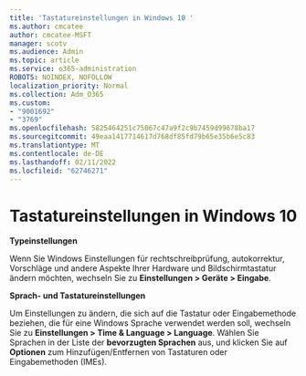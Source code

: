 ```yaml
---
title: 'Tastatureinstellungen in Windows 10 '
ms.author: cmcatee
author: cmcatee-MSFT
manager: scotv
ms.audience: Admin
ms.topic: article
ms.service: o365-administration
ROBOTS: NOINDEX, NOFOLLOW
localization_priority: Normal
ms.collection: Adm_O365
ms.custom:
- "9001692"
- "3769"
ms.openlocfilehash: 5825464251c75067c47a9f2c9b7459d99678ba17
ms.sourcegitcommit: 49eaa1417714617d768df85fd79b65e35b6e5c83
ms.translationtype: MT
ms.contentlocale: de-DE
ms.lasthandoff: 02/11/2022
ms.locfileid: "62746271"
---
```

# <a name="keyboard-settings-in-windows-10"></a>Tastatureinstellungen in Windows 10

**Typeinstellungen**

Wenn Sie Windows Einstellungen für rechtschreibprüfung, autokorrektur, Vorschläge und andere Aspekte Ihrer Hardware und Bildschirmtastatur ändern möchten, wechseln Sie zu **Einstellungen > Geräte > Eingabe**. 

**Sprach- und Tastatureinstellungen**

Um Einstellungen zu ändern, die sich auf die Tastatur oder Eingabemethode beziehen, die für eine Windows Sprache verwendet werden soll, wechseln Sie zu **Einstellungen > Time & Language > Language**. Wählen Sie Sprachen in der Liste der **bevorzugten Sprachen** aus, und klicken Sie auf **Optionen** zum Hinzufügen/Entfernen von Tastaturen oder Eingabemethoden (IMEs).
